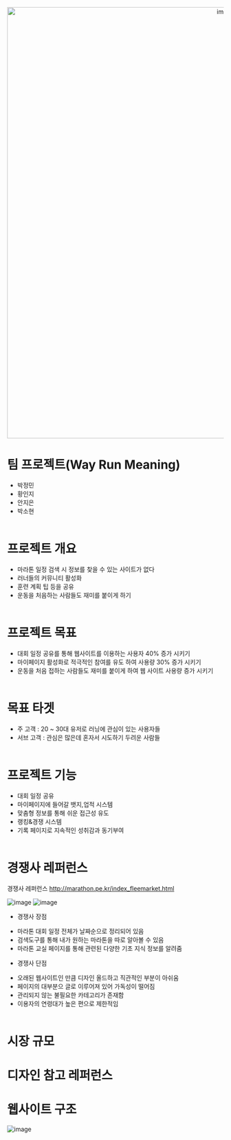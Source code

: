 <div align="center">
<img width="1000" alt="image" src="https://github.com/nicejmp1/Way-Run-Meaning/assets/163364733/caa572e4-5383-4f84-a7cb-c6396728a005">
</div>
<div align="center">
  

</div>


# 팀 프로젝트(Way Run Meaning)
- 박정민
- 황인지
- 안지은
- 박소현
  <br><br>


# 프로젝트 개요
- 마라톤 일정 검색 시 정보를 찾을 수 있는 사이트가 없다
- 러너들의 커뮤니티 활성화
- 훈련 계획 팁 등을 공유
- 운동을 처음하는 사람들도 재미를 붙이게 하기
<br><br>



# 프로젝트 목표
- 대회 일정 공유를 통해 웹사이트를 이용하는 사용자 40% 증가 시키기
- 마이페이지 활성화로 적극적인 참여를 유도 하여 사용량 30% 증가 시키기
- 운동을 처음 접하는 사람들도 재미를 붙이게 하여 웹 사이트 사용량 증가 시키기 
<br><br>

# 목표 타겟
- 주 고객 : 20 ~ 30대 유저로 러닝에 관심이 있는 사용자들
- 서브 고객 : 관심은 많은데 혼자서 시도하기 두려운 사람들
<br><br>

# 프로젝트 기능
- 대회 일정 공유
- 마이페이지에 들어갈 뱃지,업적 시스템
- 맞춤형 정보를 통해 쉬운 접근성 유도
- 랭킹&경쟁 시스템
- 기록 페이지로 지속적인 성취감과 동기부여
<br><br>

# 경쟁사 레퍼런스
경쟁사 레퍼런스
http://marathon.pe.kr/index_fleemarket.html

![image](https://github.com/nicejmp1/Way-Run-Meaning/assets/163364733/7c7f3569-0fc0-4900-9340-fb7de3338b5f) ![image](https://github.com/nicejmp1/Way-Run-Meaning/assets/163364733/48f99f8f-e8e4-4d10-a47d-ce95d648877d)


* 경쟁사 장점
- 마라톤 대회 일정 전체가 날짜순으로 정리되어 있음
- 검색도구를 통해 내가 원하는 마라톤을 따로 알아볼 수 있음
- 마라톤 교실 페이지를 통해 관련된 다양한 기초 지식 정보를 알려줌
* 경쟁사 단점
- 오래된 웹사이트인 만큼 디자인 올드하고 직관적인 부분이 아쉬움
- 페이지의 대부분으 글로 이루어져 있어 가독성이 떨어짐
- 관리되지 않는 불필요한 카테고리가 존재함
- 이용자의 연령대가 높은 편으로 제한적임
<br><br>

# 시장 규모

# 디자인 참고 레퍼런스

# 웹사이트 구조
![image](https://github.com/nicejmp1/Way-Run-Meaning/assets/163364733/64b388b7-f37f-419e-8b52-ea2ac6f93b80)




